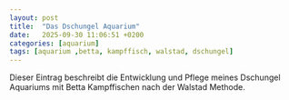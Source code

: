 ```yaml
---
layout: post
title:  "Das Dschungel Aquarium"
date:   2025-09-30 11:06:51 +0200
categories: [aquarium]
tags: [aquarium ,betta, kampffisch, walstad, dschungel]
---
```


Dieser Eintrag beschreibt die Entwicklung und Pflege meines Dschungel Aquariums mit Betta Kampffischen nach der Walstad Methode.

